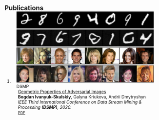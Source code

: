 <h2 id="publications" style="margin: 2px 0px -15px;">Publications</h2>

<div class="publications">
<ol class="bibliography">

<li>
<div class="pub-row">

  <div class="col-sm-3 abbr" style="position: relative;padding-right: 15px;padding-left: 15px;">
    <img src="assets/img/generated_images.png" class="teaser img-fluid z-depth-1">
    <abbr class="badge">DSMP</abbr>
  </div>

  <div class="col-sm-9" style="position: relative;padding-right: 15px;padding-left: 20px;">
    <div class="title"><a href="https://ieeexplore.ieee.org/document/9204251">Geometric Properties of Adversarial Images</a></div>
    <div class="author"><strong>Bogdan Ivanyuk-Skulskiy</strong>, Galyna Kriukova, Andrii Dmytryshyn</div>
    <div class="periodical"><em>IEEE Third International Conference on Data Stream Mining & Processing <strong>(DSMP)</strong>, 2020.</em></div>
    <div class="links">
      <a href="https://ieeexplore.ieee.org/document/9204251" class="btn btn-sm z-depth-0" role="button" target="_blank" style="font-size:12px;">PDF</a>
    </div>
  </div>
</div>
</li>
  
<br>

</ol>
</div>
